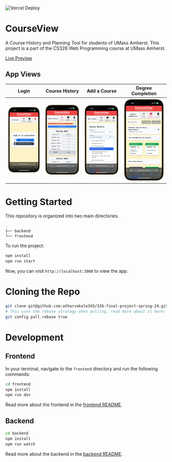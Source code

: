 ![Vercel Deploy](https://therealsujitk-vercel-badge.vercel.app/?app=courseview-umass)

# CourseView

A Course History and Planning Tool for students of UMass Amherst. This project is a part of the CS326 Web Programming course at UMass Amherst.

[Live Preview](https://courseview-umass.vercel.app/)

## App Views

|                  Login                   |                  Course History                   |                 Add a Course                  |                  Degree Completion                   |
| :--------------------------------------: | :-----------------------------------------------: | :-------------------------------------------: | :--------------------------------------------------: |
| <img src="./docs/login.png" width="256"> | <img src="./docs/course-history.png" width="250"> | <img src="./docs/add-course.png" width="250"> | <img src="./docs/degree-completion.png" width="244"> |

# Getting Started

This repository is organized into two main directories.

```
.
├── backend
└── frontend
```

To run the project:

```bash
npm install
npm run start
```

Now, you can visit `http://localhost:3000` to view the app.

# Cloning the Repo

```bash
git clone git@github.com:atharvakale343/326-final-project-spring-24.git
# this uses the rebase strategy when pulling, read more about it here: https://git-scm.com/docs/git-config#Documentation/git-config.txt-pullrebase
git config pull.rebase true
```

# Development

## Frontend

In your terminal, navigate to the `frontend` directory and run the following commands:

```bash
cd frontend
npm install
npm run dev
```

Read more about the frontend in the [frontend README](frontend/README.md).

## Backend

```bash
cd backend
npm install
npm run watch
```

Read more about the backend in the [backend README](backend/README.md).
